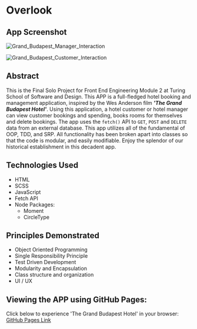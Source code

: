 
# Overlook

## App Screenshot

![Grand_Budapest_Manager_Interaction](https://user-images.githubusercontent.com/49289426/79942194-80550a00-8423-11ea-91b1-47108427bf93.gif)


![Grand_Budapest_Customer_Interaction](https://user-images.githubusercontent.com/49289426/79942084-408e2280-8423-11ea-8b30-0f2d6223042d.gif)

## Abstract
This is the Final Solo Project for Front End Engineering Module 2 at Turing School of Software and Design. This APP is a full-fledged hotel booking and management application, inspired by the Wes Anderson film ___'The Grand Budapest Hotel'___. Using this application, a hotel customer or hotel manager can view customer bookings and spending, books rooms for themselves and delete bookings. The app uses the `fetch()` API to `GET`, `POST` and `DELETE` data from an external database. This app utilizes all of the fundamental of OOP, TDD, and SRP. All functionality has been broken apart into classes so that the code is modular, and easily modifiable. Enjoy the splendor of our historical establishment in this decadent app.

## Technologies Used
- HTML
- SCSS
- JavaScript
- Fetch API
- Node Packages:
  - Moment
  - CircleType

## Principles Demonstrated
- Object Oriented Programming
- Single Responsibility Principle
- Test Driven Development
- Modularity and Encapsulation
- Class structure and organization
- UI / UX

## Viewing the APP using GitHub Pages:
Click below to experience 'The Grand Budapest Hotel' in your browser:
[GitHub Pages Link](https://infamouskeyduster.github.io/overlook-final-project/)
